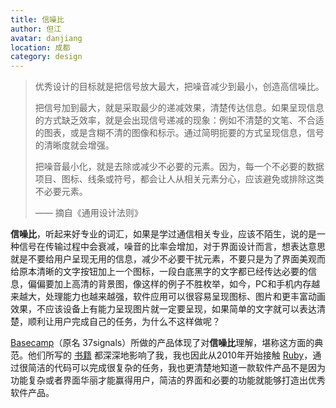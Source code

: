 ```yaml
---
title: 信噪比
author: 但江
avatar: danjiang
location: 成都 
category: design
---
```


> 优秀设计的目标就是把信号放大最大，把噪音减少到最小，创造高信噪比。
>
> 把信号加到最大，就是采取最少的递减效果，清楚传达信息。如果呈现信息的方式缺乏效率，就是会出现信号递减的现象：例如不清楚的文笔、不合适的图表，或是含糊不清的图像和标示。通过简明扼要的方式呈现信息，信号的清晰度就会增强。
>
> 把噪音最小化，就是去除或减少不必要的元素。因为，每一个不必要的数据项目、图标、线条或符号，都会让人从相关元素分心，应该避免或排除这类不必要元素。
>
> —— 摘自《通用设计法则》

**信噪比**，听起来好专业的词汇，如果是学过通信相关专业，应该不陌生，说的是一种信号在传输过程中会衰减，噪音的比率会增加，对于界面设计而言，想表达意思就是不要给用户呈现无用的信息，减少不必要干扰元素，不要只是为了界面美观而给原本清晰的文字按钮加上一个图标，一段白底黑字的文字都已经传达必要的信息，偏偏要加上高清的背景图，像这样的例子不胜枚举，如今，PC和手机内存越来越大，处理能力也越来越强，软件应用可以很容易呈现图标、图片和更丰富动画效果，不应该设备上有能力呈现图片就一定要呈现，如果简单的文字就可以表达清楚，顺利让用户完成自己的任务，为什么不这样做呢？

[Basecamp][basecamp]（原名 37signals）所做的产品体现了对**信噪比**理解，堪称这方面的典范。他们所写的 [书籍][book] 都深深地影响了我，我也因此从2010年开始接触 [Ruby][ruby]，通过很简洁的代码可以完成很复杂的任务，我也更清楚地知道一款软件产品不是因为功能复杂或者界面华丽才能赢得用户，简洁的界面和必要的功能就能够打造出优秀软件产品。

[basecamp]: http://basecamp.com
[book]: https://basecamp.com/books
[ruby]: https://www.ruby-lang.org
